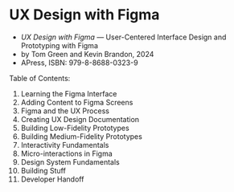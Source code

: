 # UX Design with Figma

- *UX Design with Figma* &mdash; User-Centered Interface Design and Prototyping with Figma
- by Tom Green and Kevin Brandon, 2024
- APress, ISBN: 979-8-8688-0323-9

Table of Contents:

1. Learning the Figma Interface
2. Adding Content to Figma Screens
3. Figma and the UX Process
4. Creating UX Design Documentation
5. Building Low-Fidelity Prototypes
6. Building Medium-Fidelity Prototypes
7. Interactivity Fundamentals
8. Micro-interactions in Figma
9. Design System Fundamentals
10. Building Stuff
11. Developer Handoff
